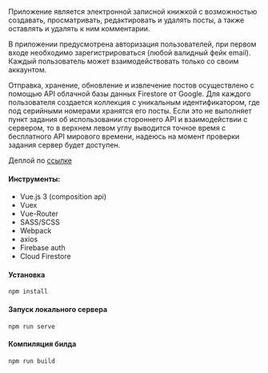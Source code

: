 Приложение является электронной записной книжкой с возможностью создавать, просматривать, редактировать и удалять посты, а также
оставлять и удалять к ним комментарии. 

В приложении предусмотрена авторизация пользователей, при первом входе необходимо зарегистрироваться (любой валидный фейк email).
Каждый пользователь может взаимодействовать только со своим аккаунтом.

Отправка, хранение, обновление и извлечение постов осуществлено с помощью API облачной базы данных Firestore от Google. Для каждого пользователя создается коллекция с уникальным идентификатором, где под серийными номерами хранятся его посты. Если это не выполняет пункт задания об использовании стороннего API и взаимодействии с сервером, то в верхнем левом углу выводится точное время с бесплатного API мирового времени, надеюсь на момент проверки задания сервер будет доступен.

Деплой по [ссылке](http://calm-blog.surge.sh/login)

#### Инструменты:
* Vue.js 3 (composition api)
* Vuex
* Vue-Router
* SASS/SCSS
* Webpack
* axios
* Firebase auth
* Cloud Firestore

#### Установка
```
npm install
```

#### Запуск локального сервера 
```
npm run serve
```

#### Компиляция билда
```
npm run build
```